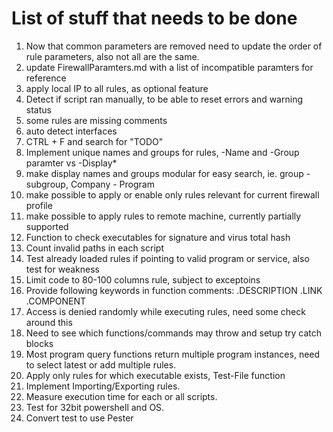 # List of stuff that needs to be done

1. Now that common parameters are removed need to update the order of rule parameters, also not all are the same.
2. update FirewallParamters.md with a list of incompatible paramters for reference
3. apply local IP to all rules, as optional feature
4. Detect if script ran manually, to be able to reset errors and warning status
5. some rules are missing comments
6. auto detect interfaces
7. CTRL + F and search for "TODO"
8. Implement unique names and groups for rules, -Name and -Group paramter vs -Display*
9. make display names and groups modular for easy search, ie. group - subgroup, Company - Program
10. make possible to apply or enable only rules relevant for current firewall profile
11. make possible to apply rules to remote machine, currently partially supported
12. Function to check executables for signature and virus total hash
13. Count invalid paths in each script
15. Test already loaded rules if pointing to valid program or service, also test for weakness
16. Limit code to 80-100 columns rule, subject to exceptoins
17. Provide following keywords in function comments: .DESCRIPTION .LINK .COMPONENT
18. Access is denied randomly while executing rules, need some check around this
19. Need to see which functions/commands may throw and setup try catch blocks
20. Most program query functions return multiple program instances, need to select latest or add multiple rules.
21. Apply only rules for which executable exists, Test-File function
22. Implement Importing/Exporting rules.
23. Measure execution time for each or all scripts.
24. Test for 32bit powershell and OS.
25. Convert test to use Pester

